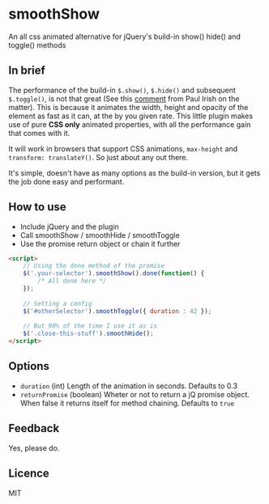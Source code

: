# smoothShow
An all css animated alternative for jQuery's build-in show() hide() and toggle() methods


## In brief
The performance of the build-in `$.show()`, `$.hide()` and subsequent `$.toggle()`, is not that great (See this [comment](https://twitter.com/paul_irish/status/564443848613847040) from Paul Irish on the matter). This is because it animates the width, height and opacity of the element as fast as it can, at the by you given rate. This little plugin makes use of pure **CSS only** animated properties, with all the performance gain that comes with it.

It will work in browsers that support CSS animations, `max-height` and `transform: translateY()`. So just about any out there.

It's simple, doesn't have as many options as the build-in version, but it gets the job done easy and performant.

## How to use
- Include jQuery and the plugin
- Call smoothShow / smoothHide / smoothToggle
- Use the promise return object or chain it further

```html
<script>
    // Using the done method of the promise
    $('.your-selector').smoothShow().done(function() {
        /* All done here */
    });
    
    // Setting a config
    $('#otherSelector').smoothToggle({ duration : 42 });
    
    // But 90% of the time I use it as is
    $('.close-this-stuff').smoothHide();
</script>
```

## Options
- `duration` (int) Length of the animation in seconds. Defaults to 0.3
- `returnPromise` (boolean) Wheter or not to return a jQ promise object. When false it returns itself for method chaining.  Defaults to `true`

## Feedback
Yes, please do.

## Licence

MIT
